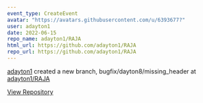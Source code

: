 ```yaml
---
event_type: CreateEvent
avatar: "https://avatars.githubusercontent.com/u/6393677?"
user: adayton1
date: 2022-06-15
repo_name: adayton1/RAJA
html_url: https://github.com/adayton1/RAJA
repo_url: https://github.com/adayton1/RAJA
---
```


<a href='https://github.com/adayton1' target='_blank'>adayton1</a> created a new branch, bugfix/dayton8/missing_header at <a href='https://github.com/adayton1/RAJA' target='_blank'>adayton1/RAJA</a>

<a href='https://github.com/adayton1/RAJA' target='_blank'>View Repository</a>